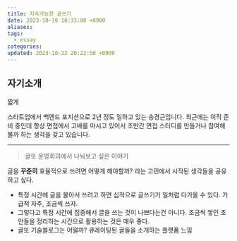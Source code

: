 ```yaml
---
title: 지속가능한 글쓰기
date: 2023-10-18 10:33:00 +0900
aliases: 
tags:
  - essay
categories: 
updated: 2023-10-22 20:22:50 +0900
---
```


## 자기소개

짧게

스타트업에서 백엔드 포지션으로 2년 정도 일하고 있는 송경근입니다. 최근에는 이직 준비 중인데 항상 면접에서 고배를 마시고 있어서 조만간 면접 스터디를 만들거나 참여해볼까 하는 생각을 갖고 있습니다.

---

> 글또 운영회의에서 나눠보고 싶은 이야기

글을 **꾸준히** 효율적으로 쓰려면 어떻게 해야할까? 라는 고민에서 시작된 생각들을 공유하고 싶다.

- 특정 시간에 글을 몰아서 쓰려고 하면 심적으로 글쓰기가 일처럼 다가올 수 있다. 가급적 자주, 조금씩 쓰자.
- 그렇다고 특정 시간에 집중해서 글을 쓰는 것이 나쁘다는건 아니다. 조금씩 쌓인 초안들을 정리하는 시간으로 활용하는 것은 매우 좋다.
- 글또 기술블로그는 어떨까? 큐레이팅된 글들을 소개하는 플랫폼 느낌

